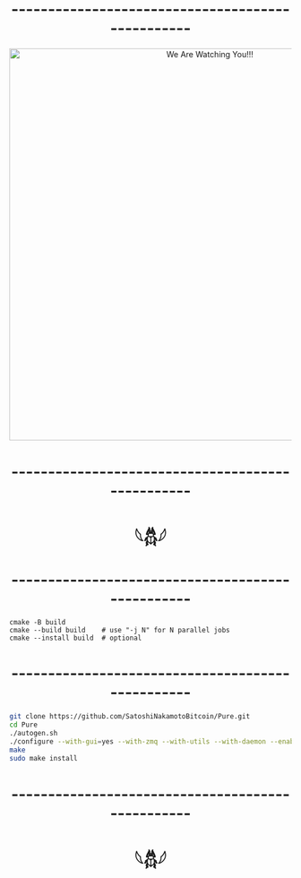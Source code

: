<h1 align="center">-------------------------------------------------</h1>
<p align="center">
    <img width="700" src="https://github.com/user-attachments/assets/32389b70-96f8-4b37-987b-317a92a7e6a4" alt="We Are Watching You!!!">
</p>
<h1 align="center">-------------------------------------------------</h1>
<h1 align="center">𓆩𓆣𓆪</h1>
<h1 align="center">-------------------------------------------------</h1>

```
cmake -B build
cmake --build build    # use "-j N" for N parallel jobs
cmake --install build  # optional
```
<h1 align="center">-------------------------------------------------</h1>

```bash
git clone https://github.com/SatoshiNakamotoBitcoin/Pure.git
cd Pure
./autogen.sh
./configure --with-gui=yes --with-zmq --with-utils --with-daemon --enable-wallet --enable-tests --enable-bench
make
sudo make install
```
<h1 align="center">-------------------------------------------------</h1>
<h1 align="center">𓆩𓆣𓆪</h1>
